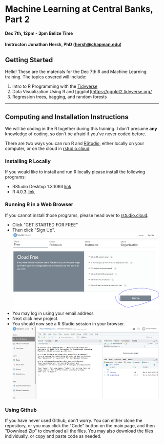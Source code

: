 # Machine Learning at Central Banks, Part 2
#### Dec 7th, 12pm - 3pm Belize Time
#### Instructor: Jonathan Hersh, PhD (hersh@chapman.edu)

## Getting Started

Hello! These are the materials for the Dec 7th R and Machine Learning training. The topics covered will include:

1. Intro to R Programming with the [Tidyverse](https://www.tidyverse.org/) 
1. Data Visualization Using R and [ggplot](https://ggplot2.tidyverse.org/
1. Regression trees, bagging, and random forests

------

## Computing and Installation Instructions

We will be coding in the R together during this training. I don't presume **any** knowledge of coding, so don't be afraid if you've never coded before. 

There are two ways you can run R and [RStudio](https://rstudio.com/), either locally on your computer, or on the cloud in [rstudio.cloud](rstudio.cloud)

### Installing R Locally

If you would like to install and run R locally please install the following programs:

* RStudio Desktop 1.3.1093 [link](https://rstudio.com/products/rstudio/download/#download)
* R 4.0.3 [link](https://cran.r-project.org/bin/windows/base/)

### Running R in a Web Browser

If you cannot install those programs, please head over to [rstudio.cloud](rstudio.cloud). 

* Click "GET STARTED FOR FREE" 
* Then click "Sign Up". 
![](images/rstudio.cloud.PNG)
* You may log in using your email address
* Next click new project. 
* You should now see a R Studio session in your browser. 
![](images/rstudio_console.PNG)


### Using Github

If you have never used Github, don't worry. You can either clone the repository, or you may click the "Code" button on the main page, and then "Download Zip" to download all the files. You may also download the files individually, or copy and paste code as needed. 
